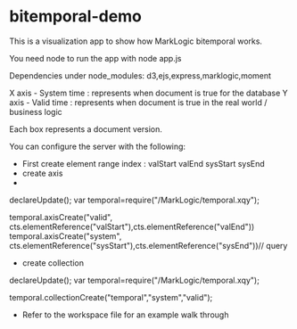 # bitemporal-demo

This is a visualization app to show how MarkLogic bitemporal works.

You need node to run the app with node app.js

Dependencies under node_modules: d3,ejs,express,marklogic,moment

X axis - System time : represents when document is true for the database
Y axis - Valid time : represents when document is true in the real world / business logic

Each box represents a document version.

You can configure the server with the following:

- First create element range index : valStart valEnd sysStart sysEnd
- create axis
- 
declareUpdate();
var temporal=require("/MarkLogic/temporal.xqy");
 
temporal.axisCreate("valid",
       cts.elementReference("valStart"),cts.elementReference("valEnd"))
temporal.axisCreate("system",
      cts.elementReference("sysStart"),cts.elementReference("sysEnd"))// query
      
- create collection

declareUpdate();
var temporal=require("/MarkLogic/temporal.xqy");
 
temporal.collectionCreate("temporal","system","valid");

- Refer to the workspace file for an example walk through
